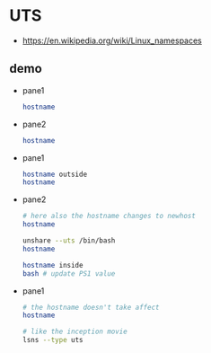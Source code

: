 # UTS

- <https://en.wikipedia.org/wiki/Linux_namespaces>

## demo

- pane1

    ```bash
    hostname
    ```

- pane2

    ```bash
    hostname
    ```

- pane1

    ```bash
    hostname outside
    hostname
    ```

- pane2

    ```bash
    # here also the hostname changes to newhost
    hostname

    unshare --uts /bin/bash
    hostname

    hostname inside
    bash # update PS1 value
    ```

- pane1

    ```bash
    # the hostname doesn't take affect
    hostname

    # like the inception movie
    lsns --type uts
    ```
